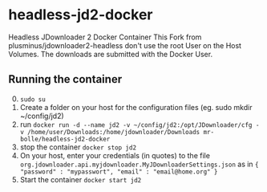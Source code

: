 # headless-jd2-docker
Headless JDownloader 2 Docker Container
This Fork from plusminus/jdownloader2-headless don't use the root User on the Host Volumes.
The downloads are submitted with the Docker User.

## Running the container
0. `sudo su`
1. Create a folder on your host for the configuration files (eg. sudo mkdir ~/config/jd2)
2. run `docker run -d --name jd2 -v ~/config/jd2:/opt/JDownloader/cfg -v /home/user/Downloads:/home/jdownloader/Downloads mr-bolle/headless-jd2-docker`
3. stop the container `docker stop jd2`
4. On your host, enter your credentials (in quotes) to the file `org.jdownloader.api.myjdownloader.MyJDownloaderSettings.json` as in `{ "password" : "mypasswort", "email" : "email@home.org" }`
5. Start the container `docker start jd2`
